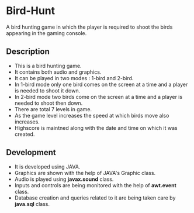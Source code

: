 # Bird-Hunt
A bird hunting game in which the player is required to shoot the birds appearing in the gaming console.

## Description
- This is a bird hunting game.
- It contains both audio and graphics.
- It can be played in two modes  : 1-bird and 2-bird.
- In 1-bird mode only one bird comes on the screen at a time and a player is needed to shoot it down.
- In 2-bird mode two birds come on the screen at a time and a player is needed to shoot then down.
- There are total 7 levels in game.
- As the game level increases the speed at which birds move also increases.
- Highscore is maintned along with the date and time on which it was created.

## Development
 - It is developed using JAVA.
 - Graphics are shown with the help of JAVA's Graphic class.
 - Audio is played using **javax.sound** class.
 - Inputs and controls are being monitored with the help of **awt.event** class.
 - Database creation and queries related to it are being taken care by **java.sql** class.
